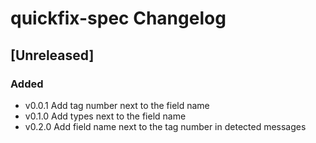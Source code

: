 <!-- Keep a Changelog guide -> https://keepachangelog.com -->

# quickfix-spec Changelog

## [Unreleased]

### Added
- v0.0.1 Add tag number next to the field name
- v0.1.0 Add types next to the field name
- v0.2.0 Add field name next to the tag number in detected messages
